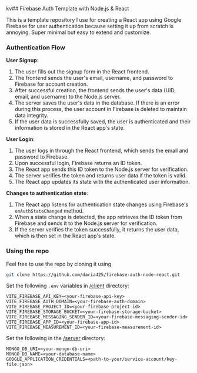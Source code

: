 kv## Firebase Auth Template with Node.js & React

This is a template repository I use for creating a React app using Google Firebase for user authentication because setting it up from scratch is annoying. Super minimal but easy to extend and customize.

### Authentication Flow

**User Signup**:

1. The user fills out the signup form in the React frontend.
2. The frontend sends the user's email, username, and password to Firebase for account creation.
3. After successful creation, the frontend sends the user's data (UID, email, and username) to the Node.js server.
4. The server saves the user's data in the database. If there is an error during this process, the user account in Firebase is deleted to maintain data integrity.
5. If the user data is successfully saved, the user is authenticated and their information is stored in the React app's state.

**User Login**:

1. The user logs in through the React frontend, which sends the email and password to Firebase.
2. Upon successful login, Firebase returns an ID token.
3. The React app sends this ID token to the Node.js server for verification.
4. The server verifies the token and returns user data if the token is valid.
5. The React app updates its state with the authenticated user information.

**Changes to authentication state**:

1. The React app listens for authentication state changes using Firebase's `onAuthStateChanged` method.
2. When a state change is detected, the app retrieves the ID token from Firebase and sends it to the Node.js server for verification.
3. If the server verifies the token successfully, it returns the user data, which is then set in the React app's state.

### Using the repo

Feel free to use the repo by cloning it using

```sh
git clone https://github.com/daria425/firebase-auth-node-react.git
```

Set the following `.env` variables in <a href="https://github.com/daria425/firebase-auth-node-react/tree/2f0718a046a73da85485d9a93f9dc60f6f0ae81a/client">/client</a> directory:

```
VITE_FIREBASE_API_KEY=<your-firebase-api-key>
VITE_FIREBASE_AUTH_DOMAIN=<your-firebase-auth-domain>
VITE_FIREBASE_PROJECT_ID=<your-firebase-project-id>
VITE_FIREBASE_STORAGE_BUCKET=<your-firebase-storage-bucket>
VITE_FIREBASE_MESSAGING_SENDER_ID=<your-firebase-messaging-sender-id>
VITE_FIREBASE_APP_ID=<your-firebase-app-id>
VITE_FIREBASE_MEASUREMENT_ID=<your-firebase-measurement-id>
```

Set the following in the <a href="https://github.com/daria425/firebase-auth-node-react/tree/2f0718a046a73da85485d9a93f9dc60f6f0ae81a/server">/server</a> directory:

```
MONGO_DB_URI=<your-mongo-db-uri>
MONGO_DB_NAME=<your-database-name>
GOOGLE_APPLICATION_CREDENTIALS=<path-to-your/service-account/key-file.json>
```
